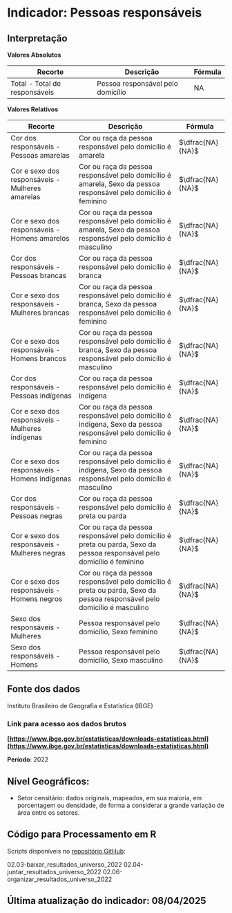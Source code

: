 # Indicador: Pessoas responsáveis

## Interpretação

**Valores Absolutos**

|Recorte|Descrição  |Fórmula
|--|--|--|
|Total - Total de responsáveis|Pessoa responsável pelo domicílio|NA|

**Valores Relativos**

|Recorte|Descrição  |Fórmula
|--|--|--|
|Cor dos responsáveis - Pessoas amarelas|Cor ou raça da pessoa responsável pelo domicílio é amarela|$\dfrac{NA}{NA}$|
|Cor e sexo dos responsáveis - Mulheres amarelas|Cor ou raça da pessoa responsável pelo domicílio é amarela, Sexo da pessoa responsável pelo domicílio é feminino|$\dfrac{NA}{NA}$|
|Cor e sexo dos responsáveis - Homens amarelos|Cor ou raça da pessoa responsável pelo domicílio é amarela, Sexo da pessoa responsável pelo domicílio é masculino|$\dfrac{NA}{NA}$|
|Cor dos responsáveis - Pessoas brancas|Cor ou raça da pessoa responsável pelo domicílio é branca|$\dfrac{NA}{NA}$|
|Cor e sexo dos responsáveis - Mulheres brancas|Cor ou raça da pessoa responsável pelo domicílio é branca, Sexo da pessoa responsável pelo domicílio é feminino|$\dfrac{NA}{NA}$|
|Cor e sexo dos responsáveis - Homens brancos|Cor ou raça da pessoa responsável pelo domicílio é branca, Sexo da pessoa responsável pelo domicílio é masculino|$\dfrac{NA}{NA}$|
|Cor dos responsáveis - Pessoas indígenas|Cor ou raça da pessoa responsável pelo domicílio é indígena|$\dfrac{NA}{NA}$|
|Cor e sexo dos responsáveis - Mulheres indígenas|Cor ou raça da pessoa responsável pelo domicílio é indígena, Sexo da pessoa responsável pelo domicílio é feminino|$\dfrac{NA}{NA}$|
|Cor e sexo dos responsáveis - Homens indígenas|Cor ou raça da pessoa responsável pelo domicílio é indígena, Sexo da pessoa responsável pelo domicílio é masculino|$\dfrac{NA}{NA}$|
|Cor dos responsáveis - Pessoas negras|Cor ou raça da pessoa responsável pelo domicílio é preta ou parda|$\dfrac{NA}{NA}$|
|Cor e sexo dos responsáveis - Mulheres negras|Cor ou raça da pessoa responsável pelo domicílio é preta ou parda, Sexo da pessoa responsável pelo domicílio é feminino|$\dfrac{NA}{NA}$|
|Cor e sexo dos responsáveis - Homens negros|Cor ou raça da pessoa responsável pelo domicílio é preta ou parda, Sexo da pessoa responsável pelo domicílio é masculino|$\dfrac{NA}{NA}$|
|Sexo dos responsáveis - Mulheres|Pessoa responsável pelo domicílio, Sexo feminino|$\dfrac{NA}{NA}$|
|Sexo dos responsáveis - Homens|Pessoa responsável pelo domicílio, Sexo masculino|$\dfrac{NA}{NA}$|

## Fonte dos dados
Instituto Brasileiro de Geografia e Estatística (IBGE)

### Link para acesso aos dados brutos
**[https://www.ibge.gov.br/estatisticas/downloads-estatisticas.html](https://www.ibge.gov.br/estatisticas/downloads-estatisticas.html)**

**Período**: 2022

## Nível Geográficos:

 - Setor censitário: dados originais, mapeados, em sua maioria, em porcentagem ou densidade, de forma a considerar a grande variação de área entre os setores.

## Código para Processamento em R
Scripts disponíveis no [repositório GitHub](https://github.com/cem-usp/georedus):

02.03-baixar_resultados_universo_2022
02.04-juntar_resultados_universo_2022
02.06-organizar_resultados_universo_2022

## Última atualização do indicador: 08/04/2025
